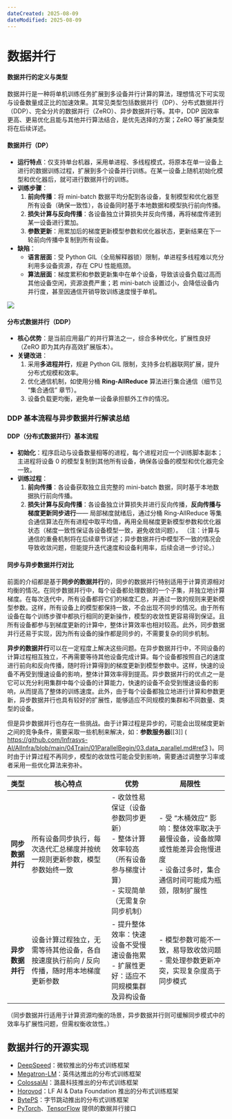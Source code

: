 ```yaml
---
dateCreated: 2025-08-09
dateModified: 2025-08-09
---
```

# 数据并行

#### 数据并行的定义与类型

数据并行是一种将单机训练任务扩展到多设备并行计算的算法，理想情况下可实现与设备数量成正比的加速效果。其常见类型包括数据并行（DP）、分布式数据并行（DDP）、完全分片的数据并行（ZeRO）、异步数据并行等。其中，DDP 因效率更高、更易优化且能与其他并行算法结合，是优先选择的方案；ZeRO 等扩展类型将在后续详述。

#### 数据并行（DP）

- **运行特点**：仅支持单台机器，采用单进程、多线程模式，将原本在单一设备上进行的数据训练过程，扩展到多个设备并行训练。在某一设备上随机初始化模型和优化器后，就可进行数据并行的训练。
- **训练步骤**：
    1. **前向传播**：将 mini-batch 数据平均分配到各设备，复制模型和优化器至所有设备（确保一致性），各设备同时基于本地数据和模型执行前向传播。
    2. **损失计算与反向传播**：各设备独立计算损失并反向传播，再将梯度传递到某一设备进行累加。
    3. **参数更新**：用累加后的梯度更新模型参数和优化器状态，更新结果在下一轮前向传播中复制到所有设备。
- **缺陷**：
    - **语言层面**：受 Python GIL（全局解释器锁）限制，单进程多线程难以充分利用多设备资源，存在 CPU 性能瓶颈。
    - **算法层面**：梯度累积和参数更新集中在单个设备，导致该设备负载过高而其他设备空闲，资源浪费严重；若 mini-batch 设置过小，会降低设备内并行度，甚至因通信开销导致训练速度慢于单机。

![](03.data_parallel01.png)

#### 分布式数据并行（DDP）

- **核心优势**：是当前应用最广的并行算法之一，综合多种优化，扩展性良好（ZeRO 即为其内存高效扩展版本）。
- **关键改进**：
    1. 采用**多进程并行**，规避 Python GIL 限制，支持多台机器联网扩展，提升分布式规模和效率。
    2. 优化通信机制，如使用分桶 **Ring-AllReduce** 算法进行集合通信（细节见 “集合通信” 章节）。
    3. 设备负载更均衡，避免单一设备承担额外工作的情况。

### DDP 基本流程与异步数据并行解读总结

#### DDP（分布式数据并行）基本流程

- **初始化**：程序启动与设备数量相等的进程，每个进程对应一个训练脚本副本；主进程将设备 0 的模型复制到其他所有设备，确保各设备的模型和优化器完全一致。
- **训练过程**：
    1. **前向传播**：各设备获取独立且完整的 mini-batch 数据，同时基于本地数据执行前向传播。
    2. **损失计算与反向传播**：各设备独立计算损失并进行反向传播，**反向传播与梯度更新同步进行**—— 局部梯度就绪后，通过分桶 Ring-AllReduce 等集合通信算法在所有进程中取平均值，再用全局梯度更新模型参数和优化器状态（梯度一致性保证各设备模型一致，避免收敛问题）。
（注：计算与通信的重叠机制将在后续章节详述；异步数据并行中模型不一致的情况会导致收敛问题，但能提升迭代速度和设备利用率，后续会进一步讨论。）

#### 同步与异步数据并行对比

前面的介绍都是基于**同步的数据并行**的，同步的数据并行特别适用于计算资源相对均衡的情况。在同步数据并行中，每个设备都处理数据的一个子集，并独立地计算梯度。在每次迭代中，所有设备都将它们的梯度汇总，并通过一致的规则来更新模型参数。这样，所有设备上的模型都保持一致，不会出现不同步的情况。由于所有设备在每个训练步骤中都执行相同的更新操作，模型的收敛性更容易得到保证。且所有设备都参与到梯度更新的计算中，整体计算效率也相对较高。此外，同步数据并行还易于实现，因为所有设备的操作都是同步的，不需要复杂的同步机制。



**异步的数据并行**可以在一定程度上解决这些问题。在异步数据并行中，不同设备的计算过程相互独立，不再需要等待其他设备完成计算。每个设备都按照自己的速度进行前向和反向传播，随时将计算得到的梯度更新到模型参数中。这样，快速的设备不再受到慢速设备的影响，整体计算效率得到提高。异步数据并行的优点之一是它可以充分利用集群中每个设备的计算能力，快速的设备不会受到慢速设备的影响，从而提高了整体的训练速度。此外，由于每个设备都独立地进行计算和参数更新，异步数据并行也具有较好的扩展性，能够适应不同规模的集群和不同数量、类型的设备。

但是异步数据并行也存在一些挑战。由于计算过程是异步的，可能会出现梯度更新之间的竞争条件，需要采取一些机制来解决，如：**参数服务器**[[3]] ( https://github.com/Infrasys-AI/AIInfra/blob/main/04Train/01ParallelBegin/03.data_parallel.md#ref3 )。同时由于计算过程不再同步，模型的收敛性可能会受到影响，需要通过调整学习率或者采用一些优化算法来弥补。

|类型|核心特点|优势|局限性|
|---|---|---|---|
|**同步数据并行**|所有设备同步执行，每次迭代汇总梯度并按统一规则更新参数，模型参数始终一致|- 收敛性易保证（设备参数同步更新）<br>- 整体计算效率较高（所有设备参与梯度计算）<br>- 实现简单（无需复杂同步机制）|- 受 “木桶效应” 影响：整体效率取决于最慢设备，设备故障或性能差异会拖慢进度  <br>- 设备过多时，集合通信时间可能成为瓶颈，限制扩展性|
|**异步数据并行**|设备计算过程独立，无需等待其他设备，各自按速度执行前向 / 反向传播，随时用本地梯度更新参数|- 提升整体效率：快速设备不受慢速设备拖累  <br>- 扩展性更好：适应不同规模集群及异构设备|- 模型参数可能不一致，易导致收敛问题  <br>- 需处理参数更新冲突，实现复杂度高于同步模式|

（同步数据并行适用于计算资源均衡的场景，异步数据并行则可缓解同步模式中的效率与扩展性问题，但需权衡收敛性。）

## 数据并行的开源实现

- [DeepSpeed](https://github.com/microsoft/DeepSpeed)：微软推出的分布式训练框架
- [Megatron-LM](https://github.com/NVIDIA/Megatron-LM)：英伟达推出的分布式训练框架
- [ColossalAI](https://github.com/hpcaitech/ColossalAI)：潞晨科技推出的分布式训练框架
- [Horovod](https://github.com/horovod/horovod)：LF AI & Data Foundation 推出的分布式训练框架
- [BytePS](https://github.com/bytedance/byteps)：字节跳动推出的分布式训练框架
- [PyTorch](https://pytorch.org/tutorials/intermediate/ddp_tutorial.html)、[TensorFlow](https://TensorFlow.%E8%B0%B7%E6%AD%8C.cn/guide/distributed_training?hl=zh-cn) 提供的数据并行接口
